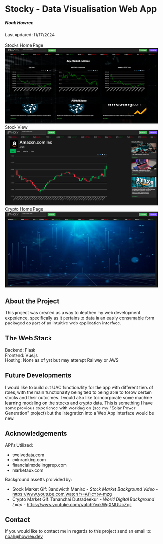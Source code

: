 # Stocky - Data Visualisation Web App
##### Noah Howren 
Last updated: 11/17/2024 \
 \
Stocks Home Page \
![alt text](ProjectImages/StocksHome.png)
Stock View \
![alt text](ProjectImages/StockView.png)
Crypto Home Page \
![alt text](ProjectImages/CryptoHome.png)
## About the Project
This project was created as a way to depthen my web development experience, specifically as it pertains to data in an easily consumable form packaged as part of an intuitive web application interface.

## The Web Stack
Backend: Flask \
Frontend: Vue.js \
Hosting: None as of yet but may attempt Railway or AWS

## Future Developments
I would like to build out UAC functionality for the app with different tiers of roles, with the main functionality being tied to being able to follow certain stocks and their outcomes. I would also like to incorporate some machine learning modeling on the stocks and crypto data. This is something I have some previous experience with working on (see my "Solar Power Generation" project) but the integration into a Web App interface would be new.

## Acknowledgements
API's Utilized:
- twelvedata.com
- coinranking.com 
- financialmodelingprep.com
- marketaux.com

Background assetts proivided by:
- Stock Market Gif: Bandwidth Maniac - *Stock Market Background Video* - https://www.youtube.com/watch?v=AFicYbv-mzg 
- Crypto Market Gif: Tananchai Dutsadeekun - *World Digital Background Loop* - https://www.youtube.com/watch?v=kWqXMUUcZqc 

## Contact
If you would like to contact me in regards to this project send an email to:
noah@howren.dev
